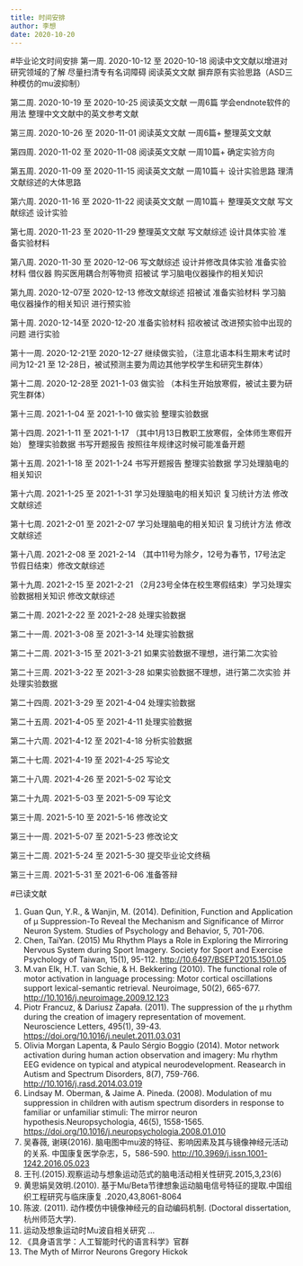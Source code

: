 ```yaml
---
title: 时间安排
author: 李想
date: 2020-10-20
---
```

#毕业论文时间安排
第一周.	2020-10-12 至 2020-10-18 阅读中文文献以增进对研究领域的了解 尽量扫清专有名词障碍 阅读英文文献 摒弃原有实验思路（ASD三种模仿的mu波抑制）

第二周.	2020-10-19 至 2020-10-25 阅读英文文献 一周6篇 学会endnote软件的用法 整理中文文献中的英文参考文献

第三周.	2020-10-26 至 2020-11-01 阅读英文文献 一周6篇+ 整理英文文献

第四周.	2020-11-02 至 2020-11-08 阅读英文文献 一周10篇+ 确定实验方向

第五周.	2020-11-09 至 2020-11-15 阅读英文文献 一周10篇＋ 设计实验思路
理清文献综述的大体思路 

第六周.	2020-11-16 至 2020-11-22 阅读英文文献 一周10篇＋ 整理英文文献 写文献综述 设计实验

第七周.	2020-11-23 至 2020-11-29 整理英文文献 写文献综述 设计具体实验 准备实验材料

第八周.	2020-11-30 至 2020-12-06 写文献综述 设计并修改具体实验 准备实验材料 借仪器 购买医用耦合剂等物资 招被试 学习脑电仪器操作的相关知识

第九周.	2020-12-07至 2020-12-13 修改文献综述 招被试 准备实验材料
学习脑电仪器操作的相关知识 进行预实验

第十周.	2020-12-14至 2020-12-20 准备实验材料 招收被试 改进预实验中出现的问题 进行实验

第十一周.	2020-12-21至 2020-12-27 继续做实验，（注意北语本科生期末考试时间为12-21 至 12-28日，被试预测主要为周边其他学校学生和研究生群体）

第十二周.	2020-12-28至 2021-1-03 做实验 （本科生开始放寒假，被试主要为研究生群体） 

第十三周.	2021-1-04 至 2021-1-10 做实验 整理实验数据 

第十四周.	2021-1-11 至 2021-1-17 （其中1月13日教职工放寒假，全体师生寒假开始） 整理实验数据 书写开题报告 按照往年规律这时候可能准备开题

第十五周.	2021-1-18 至 2021-1-24 书写开题报告 整理实验数据 学习处理脑电的相关知识

第十六周.	2021-1-25 至 2021-1-31 学习处理脑电的相关知识 复习统计方法 修改文献综述

第十七周.	2021-2-01 至 2021-2-07 学习处理脑电的相关知识 复习统计方法 修改文献综述 

第十八周.	2021-2-08 至 2021-2-14
（其中11号为除夕，12号为春节，17号法定节假日结束）修改文献综述 

第十九周.	2021-2-15 至 2021-2-21 （2月23号全体在校生寒假结束）学习处理实验数据相关知识 修改文献综述

第二十周.	2021-2-22 至 2021-2-28 处理实验数据 

第二十一周.	2021-3-08 至 2021-3-14 处理实验数据

第二十二周.	2021-3-15 至 2021-3-21 如果实验数据不理想，进行第二次实验

第二十三周.	2021-3-22 至 2021-3-28 如果实验数据不理想，进行第二次实验 并处理实验数据

第二十四周.	2021-3-29 至 2021-4-04 处理实验数据

第二十五周.	2021-4-05 至 2021-4-11 处理实验数据

第二十六周.	2021-4-12 至 2021-4-18 分析实验数据 

第二十七周.	2021-4-19 至 2021-4-25 写论文

第二十八周.	2021-4-26 至 2021-5-02 写论文

第二十九周.	2021-5-03 至 2021-5-09 写论文

第三十周.	2021-5-10 至 2021-5-16 修改论文

第三十一周.	2021-5-07 至 2021-5-23 修改论文

第三十二周.	2021-5-24 至 2021-5-30 提交毕业论文终稿

第三十三周.	2021-5-31 至 2021-6-06 准备答辩

#已读文献
1.	Guan Qun, Y.R., & Wanjin, M. (2014). Definition, Function and Application of μ Suppression-To Reveal the Mechanism and Significance of Mirror Neuron System. Studies of Psychology and Behavior, 5, 701-706. 
2.	Chen, TaiYan. (2015) Mu Rhythm Plays a Role in Exploring the Mirroring Nervous System during Sport Imagery. Society for Sport and Exercise Psychology of Taiwan, 15(1), 95-112. http://10.6497/BSEPT2015.1501.05
3.	M.van Elk, H.T. van Schie, & H. Bekkering (2010). The functional role of motor activation in language processing: Motor cortical oscillations support lexical-semantic retrieval. Neuroimage, 50(2), 665-677. http://10.1016/j.neuroimage.2009.12.123
4.	Piotr Francuz, & Dariusz Zapała. (2011). The suppression of the μ rhythm during the creation of imagery representation of movement. Neuroscience Letters, 495(1), 39-43. https://doi.org/10.1016/j.neulet.2011.03.031
5.	Olivia Morgan Lapenta, & Paulo Sérgio Boggio (2014). Motor network activation during human action observation and imagery: Mu rhythm EEG evidence on typical and atypical neurodevelopment. Reasearch in Autism and Spectrum Disorders, 8(7), 759-766. http://10.1016/j.rasd.2014.03.019 
6.	Lindsay M. Oberman, & Jaime A. Pineda. (2008). Modulation of mu suppression in children with autism spectrum disorders in response to familiar or unfamiliar stimuli: The mirror neuron hypothesis.Neuropsychologia, 46(5), 1558-1565. https://doi.org/10.1016/j.neuropsychologia.2008.01.010
7.	吴春薇, 谢瑛(2016). 脑电图中mu波的特征、影响因素及其与镜像神经元活动的关系. 中国康复医学杂志，5，586-590. http://10.3969/j.issn.1001-1242.2016.05.023
8.	王刊.(2015).观察运动与想象运动范式的脑电活动相关性研究.2015,3,23(6)
9.	黄思娟吴效明.(2010). 基于Mu/Beta节律想象运动脑电信号特征的提取.中国组织工程研究与临床康复 .2020,43,8061-8064
10.	陈波. (2011). 动作模仿中镜像神经元的自动编码机制. (Doctoral dissertation, 杭州师范大学).
11.	运动及想象运动时Mu波自相关研究 
…
12.	《具身语言学：人工智能时代的语言科学》官群
13.	The Myth of Mirror Neurons  Gregory Hickok


